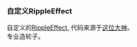 ### 自定义RippleEffect

自定义的[RippleEffect](https://github.com/traex/RippleEffect ), 代码来源于[这位大神](https://github.com/anxiaoyi/RippleEffectTheory)。  
专业造轮子。